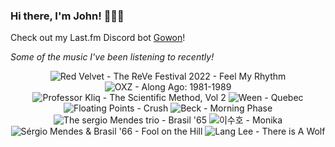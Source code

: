 ### Hi there, I'm John! 🏄🏻‍♂️

Check out my Last.fm Discord bot [Gowon](http://gowon.ca)!

_Some of the music I've been listening to recently!_


<!-- lastfm -->
<p align="center"><img src="https://lastfm.freetls.fastly.net/i/u/64s/c373919b66ac68141d344d53c590ecd7.jpg" title="Red Velvet - The ReVe Festival 2022 - Feel My Rhythm"> <img src="https://lastfm.freetls.fastly.net/i/u/64s/6686ba553cbdff04bd189f00b1163ab1.jpg" title="OXZ - Along Ago: 1981-1989"> <img src="https://lastfm.freetls.fastly.net/i/u/64s/2bbbd837955d9277a6f95557b0bb9423.jpg" title="Professor Kliq - The Scientific Method, Vol 2"> <img src="https://lastfm.freetls.fastly.net/i/u/64s/adf9b04c01c346b5b866a63c7a281d9b.png" title="Ween - Quebec"> <img src="https://lastfm.freetls.fastly.net/i/u/64s/56777d5a43b897e8dd7552b5698fbeb1.jpg" title="Floating Points - Crush"> <img src="https://lastfm.freetls.fastly.net/i/u/64s/e0290094e4724439c43248c1dd225c68.png" title="Beck - Morning Phase"> <img src="https://lastfm.freetls.fastly.net/i/u/64s/bfa2b11a6340fd03c3644b12d1b76c70.jpg" title="The sergio Mendes trio - Brasil '65"> <img src="https://lastfm.freetls.fastly.net/i/u/64s/7e75ac6e7ee41883bf060bf1978b389d.jpg" title="이수호 - Monika"> <img src="https://lastfm.freetls.fastly.net/i/u/64s/45227c1c022c4587c5512b0045ecb5b4.jpg" title="Sérgio Mendes & Brasil '66 - Fool on the Hill"> <img src="https://lastfm.freetls.fastly.net/i/u/64s/11f569b1e303df185475845f7a40e465.jpg" title="Lang Lee - There is A Wolf"> </p>
